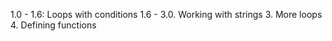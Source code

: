1.0 - 1.6: Loops with conditions
1.6 - 3.0. Working with strings
3. More loops
4. Defining functions
